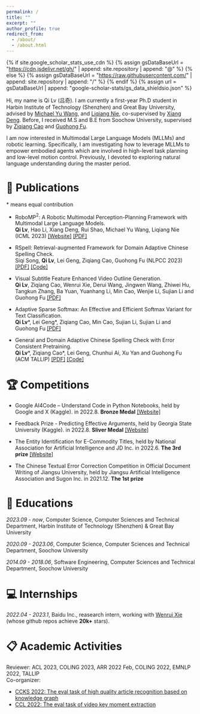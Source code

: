```yaml
---
permalink: /
title: ""
excerpt: ""
author_profile: true
redirect_from: 
  - /about/
  - /about.html
---
```


{% if site.google_scholar_stats_use_cdn %}
{% assign gsDataBaseUrl = "https://cdn.jsdelivr.net/gh/" | append: site.repository | append: "@" %}
{% else %}
{% assign gsDataBaseUrl = "https://raw.githubusercontent.com/" | append: site.repository | append: "/" %}
{% endif %}
{% assign url = gsDataBaseUrl | append: "google-scholar-stats/gs_data_shieldsio.json" %}

<span class='anchor' id='about-me'></span>

Hi, my name is Qi Lv (吕奇). I am currently a first-year Ph.D student in Harbin Institute of Technology (Shenzhen) and Great Bay University, advised by [Michael Yu Wang](https://scholar.google.com/citations?hl=zh-CN&user=Oo7c22wAAAAJ), and [Liqiang Nie](https://liqiangnie.github.io/index.html), co-supervised by [Xiang Deng](https://xiang-deng-dl.github.io/). Before, I received M.S and B.E from Soochow University, supervised by [Ziqiang Cao](https://scholar.google.com/citations?user=06ITfcEAAAAJ&hl=zh-CN) and [Guohong Fu](https://openreview.net/profile?id=~Guohong_Fu1).

I am now interested in Multimodal Large Language Models (MLLMs) and robotic learning. Specifically, I am investigating how to leverage MLLMs to empower embodied agents which are involved in high-level task planning and low-level motion control. Previously, I devoted to exploring natural language understanding during the master period.

# 📝 Publications 
\* means equal contribution

- RoboMP$^2$: A Robotic Multimodal Perception-Planning Framework with Multimodal Large Language Models.  
**Qi Lv**, Hao Li, Xiang Deng, Rui Shao, Michael Yu Wang, Liqiang Nie (ICML 2023) [\[Website\]](https://aopolin-lv.github.io/RoboMP2.github.io/) [\[PDF\]](https://arxiv.org/abs/2404.04929)

- RSpell: Retrieval-augmented Framework for Domain Adaptive Chinese Spelling Check.  
Siqi Song, **Qi Lv**, Lei Geng, Ziqiang Cao, Guohong Fu (NLPCC 2023) [\[PDF\]](https://link.springer.com/chapter/10.1007/978-3-031-44693-1_43) [\[Code\]](https://github.com/47777777/Rspell)

- Visual Subtitle Feature Enhanced Video Outline Generation.  
**Qi Lv**, Ziqiang Cao, Wenrui Xie, Derui Wang, Jingwen Wang, Zhiwei Hu, Tangkun Zhang, Ba Yuan, Yuanhang Li, Min Cao, Wenjie Li, Sujian Li and Guohong Fu [\[PDF\]](https://arxiv.org/abs/2208.11307)

- Adaptive Sparse Softmax: An Effective and Efficient Softmax Variant for Text Classification.  
**Qi Lv**\*, Lei Geng\*, Ziqiang Cao, Min Cao, Sujian Li, Sujian Li and Guohong Fu [\[PDF\]](http://https://openreview.net/forum?id=5cio7DSIXLQ)

- General and Domain Adaptive Chinese Spelling Check with Error Consistent Pretraining.   
**Qi Lv**\*, Ziqiang Cao\*, Lei Geng, Chunhui Ai, Xu Yan and Guohong Fu (ACM TALLIP) [\[PDF\]](https://arxiv.org/abs/2203.10929) [\[Code\]](https://github.com/Aopolin-Lv/ECSpell)


# 🏆 Competitions
- Google AI4Code – Understand Code in Python Notebooks, held by Google and X (Kaggle). in 2022.8. **Bronze Medal** [\[Website\]](https://www.kaggle.com/competitions/AI4Code)

- Feedback Prize - Predicting Effective Arguments, held by Georgia State University (Kaggle). in 2022.8. **Sliver Medal** [\[Website\]](https://www.kaggle.com/competitions/feedback-prize-effectiveness/overview)

- The Entity Identification for E-Commodity Titles, held by National Association for Artificial Intelligence and JD Inc. in 2022.6. **The 3rd prize** [\[Website\]](https://www.heywhale.com/home/competition/620b34ed28270b0017b823ad/content)

- The Chinese Textual Error Correction Competition in Official Document Writing of Jiangsu University, held by Jiangsu Artificial Intelligence Association and Sugon Inc. in 2021.12. **The 1st prize**

# 📖 Educations
*2023.09 - now*, Computer Science, Computer Sciences and Technical Department, Harbin Institute of Technology (Shenzhen) & Great Bay University

*2020.09 - 2023.06*, Computer Science, Computer Sciences and Technical Department, Soochow University

*2014.09 - 2018.06*, Software Engineering, Computer Sciences and Technical Department, Soochow University

# 💻 Internships
*2022.04 - 2023.1*, Baidu Inc., reasearch intern, working with [Wenrui Xie](https://github.com/datawhalechina/pumpkin-book) (whose github repos achieve **20k+** stars).

# 📋 Academic Activities
Reviewer: ACL 2023, COLING 2023, ARR 2022 Feb, COLING 2022, EMNLP 2022, TALLIP  
Co-organizer: 
  - [CCKS 2022: The eval task of high quality article recognition based on knowledge graph](https://aistudio.baidu.com/aistudio/competition/detail/255/0/submit-result)
  - [CCL 2022: The eval task of video key moment extraction](https://aistudio.baidu.com/aistudio/competition/detail/304/0/introduction)
